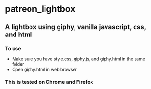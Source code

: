 # patreon_lightbox
## A lightbox using giphy, vanilla javascript, css, and html

### To use
* Make sure you have style.css, giphy.js, and giphy.html in the same folder
* Open giphy.html in web browser

### This is tested on Chrome and Firefox